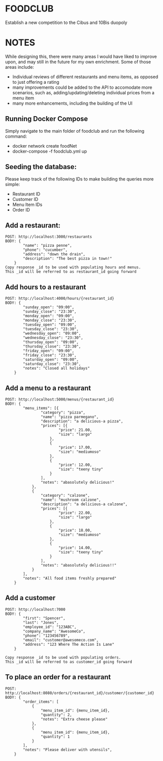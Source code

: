 # FOODCLUB
Establish a new competition to the Cibus and 10Bis duopoly

# NOTES
While designing this, there were many areas I would have liked to improve upon, 
and may still in the future for my own enrichment. Some of those areas include:
 - Individual reviews of different restaurants and menu items, as opposed to just
   offering a rating
 - many improvements could be added to the API to accomodate more scenarios, such
   as, adding/updating/deleting individual prices from a menu item
 - many more enhancements, including the building of the UI


## Running Docker Compose
Simply navigate to the main folder of foodclub and run the following command:
 - docker network create foodNet
 - docker-compose -f foodclub.yml up


## Seeding the database:
Please keep track of the following IDs to make building the queries more simple:
 - Restaurant ID
 - Customer ID
 - Menu Item IDs
 - Order ID

## Add a restaurant:
    POST: http://localhost:3000/restaurants
    BODY: {
            "name": "pizza penne",
            "phone": "cucumber",
            "address": "down the drain",
            "description": "The best pizza in town!"
        }
    Copy response _id to be used with populating hours and menus.
    This _id will be referred to as restaurant_id going forward

## Add hours to a restaurant
    POST: http://localhost:4000/hours/{restaurant_id}
    BODY: {
            "sunday_open": "09:00",
            "sunday_close": "23:30",
            "monday_open": "09:00",
            "monday_close": "23:30",
            "tuesday_open": "09:00",
            "tuesday_close": "23:30",
            "wednesday_open": "09:00",
            "wednesday_close": "23:30",
            "thursday_open": "09:00",
            "thursday_close": "23:30",
            "friday_open": "09:00",
            "friday_close": "23:30",
            "saturday_open": "09:00",
            "saturday_close": "23:30",
            "notes": "Closed all holidays"
        }

## Add a menu to a restaurant
    POST: http://localhost:5000/menus/{restaurant_id}
    BODY: {
            "menu_items": [{
                    "category": "pizza",
                    "name": "pizza parmegano",
                    "description": "a delicious-a pizza",
                    "prices": [{
                            "price": 21.00,
                            "size": "largo"
                        },
                        {
                            "price": 17.00,
                            "size": "mediumoso"
                        },
                        {
                            "price": 12.00,
                            "size": "teeny tiny"
                        }
                    ],
                    "notes": "abasolutely delicious!"
                },
                {
                    "category": "calzone",
                    "name": "mushroom calzone",
                    "description": "a delicious-a calzone",
                    "prices": [{
                            "price": 22.00,
                            "size": "largo"
                        },
                        {
                            "price": 18.00,
                            "size": "mediumoso"
                        },
                        {
                            "price": 14.00,
                            "size": "teeny tiny"
                        }
                    ],
                    "notes": "abasolutely delicious!!"
                }
            ],
            "notes": "All food items freshly prepared"
        }

## Add a customer
    POST: http://localhost:7000
    BODY: {
            "first": "Spencer",
            "last": "Jones",
            "employee_id": "123ABC",
            "company_name": "AwesomeCo",
            "phone": "123456789",
            "email": "customer@awesomeco.com",
            "address": "123 Where The Action Is Lane"
        }

    Copy response _id to be used with populating orders.
    This _id will be referred to as customer_id going forward


## To place an order for a restaurant
    POST: http://localhost:8080/orders/{restaurant_id}/customer/{customer_id}
    BODY: {
            "order_items": [
                {
                    "menu_item_id": {menu_item_id},
                    "quantity": 2,
                    "notes": "Extra cheese please"
                },
                {
                    "menu_item_id": {menu_item_id},
                    "quantity": 1
                }
            ],
            "notes": "Please deliver with utensils",
        }
